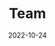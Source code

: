 ---
title: Team
date: 2022-10-24

type: landing

sections:
  - block: people
    content:
      title: Who we are
      # Choose which groups/teams of users to display.
      #   Edit `user_groups` in each user's profile to add them to one or more of these groups.
      user_groups:
          - Principal Investigator
          - Researchers
          - Postdocs
          - PhD Students
          - Technicians
          - Visitors
          - Alumni
      #sort_by: Params.role
      #sort_ascending: true
    design:
      show_interests: false
      show_role: true
      show_social: false
---